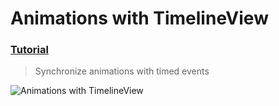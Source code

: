  # Animations with TimelineView
 ### [Tutorial](https://designcode.io/swiftui-handbook-animations-timelineview)
> Synchronize animations with timed events

 ![Animations with TimelineView](https://github.com/mrgsdev/DesignCode/assets/157994617/51f06ebb-b859-413d-b725-b5fe1fa3427a)
 